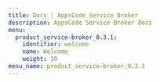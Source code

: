 ```yaml
---
title: Docs | AppsCode Service Broker
description: AppsCode Service Broker Docs
menu:
  product_service-broker_0.3.1:
    identifier: welcome
    name: Welcome
    weight: 10
menu_name: product_service-broker_0.3.1
---
```

